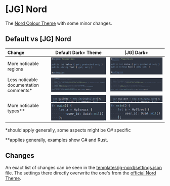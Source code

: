 # [JG] Nord

The [Nord Colour Theme](https://github.com/arcticicestudio/nord-visual-studio-code) with some minor changes.

## Default vs [JG] Nord

| Change                                |             Default Dark+ Theme                          |          [JG] Dark+                                  |
|:------------------------------------- | -------------------------------------------------------- | ---------------------------------------------------- |
| More noticable regions                | ![regions_default](../img/jg-nord/regions_default.jpg)   | ![regions](../img/jg-nord/regions.jpg)               |
| Less noticable documentation comments* | ![comments_default](../img/jg-nord/comments_default.jpg) | ![comments](../img/jg-nord/comments.jpg)             |
| More noticable types** | ![types_default_c#](../img/jg-nord/types_default_csharp.jpg) ![types_default_rust](../img/jg-nord/types_default_rust.jpg) | ![types_csharp](../img/jg-nord/types_csharp.jpg) ![types_rust](../img/jg-nord/types_rust.jpg) |

*should apply generally, some aspects might be C# specific

**applies generally, examples show C# and Rust.

## Changes

An exact list of changes can be seen in the [templates/jg-nord/settings.json](templates/jg-nord/settings.json) file.
The settings there directly overwrite the one's from the [official Nord Theme](https://github.com/arcticicestudio/nord-visual-studio-code).
